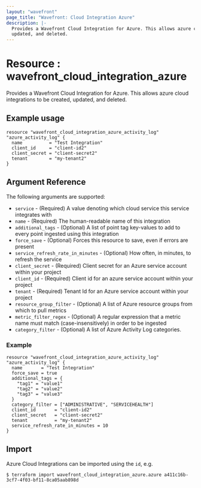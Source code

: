 ```yaml
---
layout: "wavefront"
page_title: "Wavefront: Cloud Integration Azure"
description: |-
  Provides a Wavefront Cloud Integration for Azure. This allows azure cloud integrations to be created,
  updated, and deleted.
---
```


# Resource : wavefront_cloud_integration_azure

Provides a Wavefront Cloud Integration for Azure. This allows azure cloud integrations to be created,
updated, and deleted.

## Example usage

```hcl
resource "wavefront_cloud_integration_azure_activity_log" "azure_activity_log" {
  name          = "Test Integration"
  client_id     = "client-id2"
  client_secret = "client-secret2"
  tenant        = "my-tenant2"
}
```


## Argument Reference

The following arguments are supported:

* `service` - (Required) A value denoting which cloud service this service integrates with
* `name` - (Required) The human-readable name of this integration
* `additional_tags` - (Optional) A list of point tag key-values to add to every point ingested using this integration
* `force_save` - (Optional) Forces this resource to save, even if errors are present
* `service_refresh_rate_in_minutes` - (Optional) How often, in minutes, to refresh the service
* `client_secret` - (Required) Client secret for an Azure service account within your project
* `client_id` - (Required) Client id for an azure service account within your project
* `tenant` - (Required)  Tenant Id for an Azure service account within your project
* `resource_group_filter` - (Optional) A list of Azure resource groups from which to pull metrics
* `metric_filter_regex` - (Optional) A regular expression that a metric name must match (case-insensitively) in order to be ingested
* `category_filter` - (Optional) A list of Azure Activity Log categories.

### Example

```hcl
resource "wavefront_cloud_integration_azure_activity_log" "azure_activity_log" {
  name       = "Test Integration"
  force_save = true
  additional_tags = {
    "tag1" = "value1"
    "tag2" = "value2"
    "tag3" = "value3"
  }
  category_filter = ["ADMINISTRATIVE", "SERVICEHEALTH"]
  client_id       = "client-id2"
  client_secret   = "client-secret2"
  tenant          = "my-tenant2"
  service_refresh_rate_in_minutes = 10
}
```

## Import

Azure Cloud Integrations can be imported using the `id`, e.g.

```
$ terraform import wavefront_cloud_integration_azure.azure a411c16b-3cf7-4f03-bf11-8ca05aab898d
```